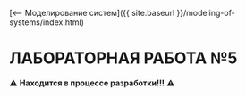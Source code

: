 [⟵ Моделирование систем]({{ site.baseurl }}/modeling-of-systems/index.html)

# **ЛАБОРАТОРНАЯ РАБОТА №5**

⚠️ **Находится в процессе разработки!!!** ⚠️
